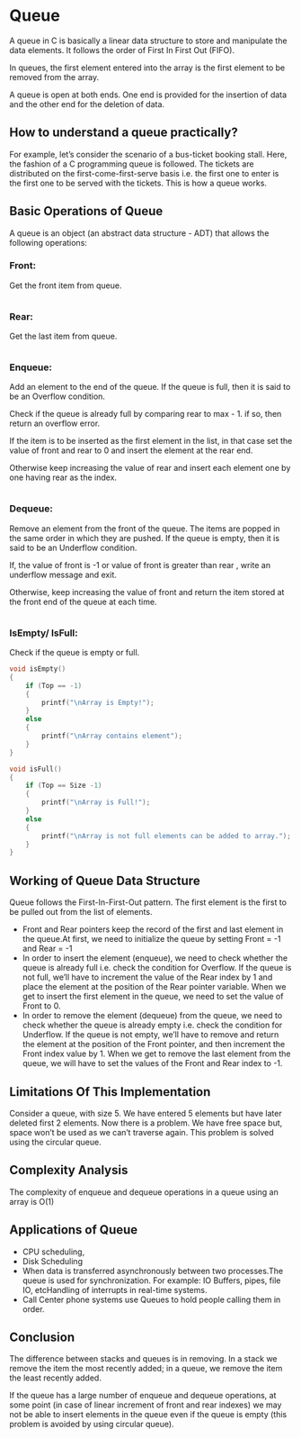 # Queue

A queue in C is basically a linear data structure to store and manipulate the data elements. It follows the order of First In First Out (FIFO).

In queues, the first element entered into the array is the first element to be removed from the array.

A queue is open at both ends. One end is provided for the insertion of data and the other end for the deletion of data.

## How to understand a queue practically? 

For example, let’s consider the scenario of a bus-ticket booking stall. Here, the fashion of a C programming queue is followed. The tickets are distributed on the first-come-first-serve basis i.e. the first one to enter is the first one to be served with the tickets. This is how a queue works.

## Basic Operations of Queue

A queue is an object (an abstract data structure - ADT) that allows the following operations:

### Front: 
Get the front item from queue.
 
 ```c
 
 ```
### Rear: 
Get the last item from queue.
 
 ```c
 
 ```
### Enqueue: 
Add an element to the end of the queue. If the queue is full, then it is said to be an Overflow condition.

Check if the queue is already full by comparing rear to max - 1. if so, then return an overflow error.

If the item is to be inserted as the first element in the list, in that case set the value of front and rear to 0 and insert the element at the rear end.

Otherwise keep increasing the value of rear and insert each element one by one having rear as the index.

```c
```

### Dequeue: 
Remove an element from the front of the queue. The items are popped in the same order in which they are pushed. If the queue is empty, then it is said to be an Underflow condition.

If, the value of front is -1 or value of front is greater than rear , write an underflow message and exit.

Otherwise, keep increasing the value of front and return the item stored at the front end of the queue at each time.

```c
```

### IsEmpty/ IsFull: 
Check if the queue is empty or full.

```c
void isEmpty()
{
    if (Top == -1)
    {
        printf("\nArray is Empty!");
    }
    else
    {
        printf("\nArray contains element");
    }
}

void isFull()
{
    if (Top == Size -1)
    {
        printf("\nArray is Full!");
    }
    else
    {
        printf("\nArray is not full elements can be added to array.");
    }
}
```

## Working of Queue Data Structure

Queue follows the First-In-First-Out pattern. The first element is the first to be pulled out from the list of elements.

- Front and Rear pointers keep the record of the first and last element in the queue.At first, we need to initialize the queue by setting Front = -1 and Rear = -1
- In order to insert the element (enqueue), we need to check whether the queue is already full i.e. check the condition for Overflow. If the queue is not full, we’ll have to increment the value of the Rear index by 1 and place the element at the position of the Rear pointer variable. When we get to insert the first element in the queue, we need to set the value of Front to 0.
- In order to remove the element (dequeue) from the queue, we need to check whether the queue is already empty i.e. check the condition for Underflow. If the queue is not empty, we’ll have to remove and return the element at the position of the Front pointer, and then increment the Front index value by 1. When we get to remove the last element from the queue, we will have to set the values of the Front and Rear index to -1.

## Limitations Of This Implementation

Consider a queue, with size 5. We have entered 5 elements but have later deleted first 2 elements. Now there is a problem. We have free space but, space won’t be used as we can’t traverse again. This problem is solved using the circular queue.

## Complexity Analysis

The complexity of enqueue and dequeue operations in a queue using an array is O(1)

## Applications of Queue
* CPU scheduling, 
* Disk Scheduling
* When data is transferred asynchronously between two processes.The queue is used for synchronization. For example: IO Buffers, pipes, file IO, etcHandling of interrupts in real-time systems.
* Call Center phone systems use Queues to hold people calling them in order.

## Conclusion
The difference between stacks and queues is in removing. In a stack we remove the item the most recently added; in a queue, we remove the item the least recently added.

If the queue has a large number of enqueue and dequeue operations, at some point (in case of linear increment of front and rear indexes) we may not be able to insert elements in the queue even if the queue is empty (this problem is avoided by using circular queue).
